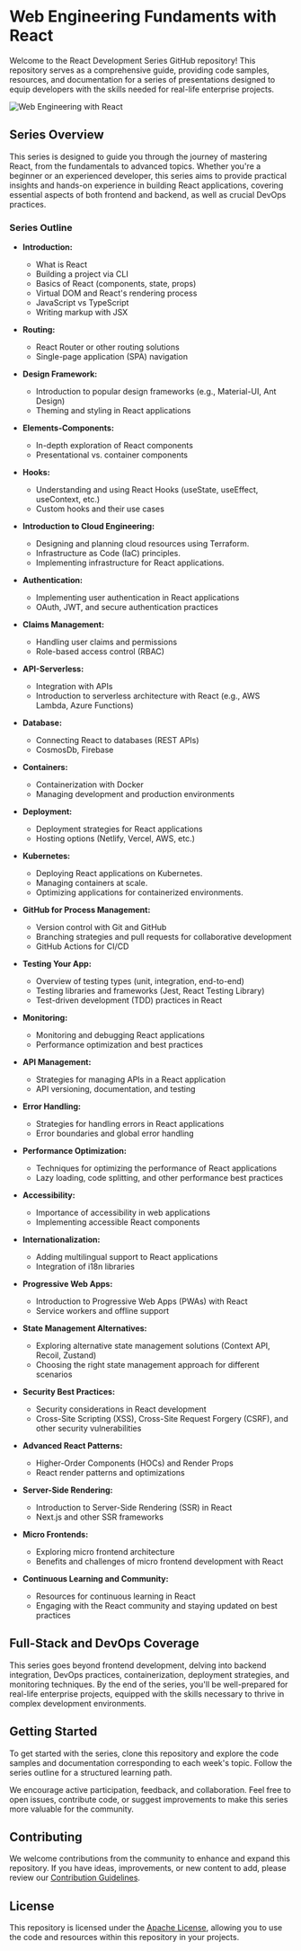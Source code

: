 # Web Engineering Fundaments with React

Welcome to the React Development Series GitHub repository! This repository serves as a comprehensive guide, providing code samples, resources, and documentation for a series of presentations designed to equip developers with the skills needed for real-life enterprise projects.

![Web Engineering with React](./images/ozkary-web-engineering.jpg "Web Engineering with React")


## Series Overview

This series is designed to guide you through the journey of mastering React, from the fundamentals to advanced topics. Whether you're a beginner or an experienced developer, this series aims to provide practical insights and hands-on experience in building React applications, covering essential aspects of both frontend and backend, as well as crucial DevOps practices.

### Series Outline

- **Introduction:**
  - What is React
  - Building a project via CLI
  - Basics of React (components, state, props)
  - Virtual DOM and React's rendering process
  - JavaScript vs TypeScript
  - Writing markup with JSX
  
- **Routing:**
  - React Router or other routing solutions
  - Single-page application (SPA) navigation

- **Design Framework:**
  - Introduction to popular design frameworks (e.g., Material-UI, Ant Design)
  - Theming and styling in React applications

- **Elements-Components:**
  - In-depth exploration of React components
  - Presentational vs. container components

- **Hooks:**
  - Understanding and using React Hooks (useState, useEffect, useContext, etc.)
  - Custom hooks and their use cases

- **Introduction to Cloud Engineering:**
    - Designing and planning cloud resources using Terraform.
    - Infrastructure as Code (IaC) principles.
    - Implementing infrastructure for React applications.

- **Authentication:**
  - Implementing user authentication in React applications
  - OAuth, JWT, and secure authentication practices

- **Claims Management:**
  - Handling user claims and permissions
  - Role-based access control (RBAC)

- **API-Serverless:**
  - Integration with APIs
  - Introduction to serverless architecture with React (e.g., AWS Lambda, Azure Functions)

- **Database:**
  - Connecting React to databases (REST APIs)
  - CosmosDb, Firebase

- **Containers:**
  - Containerization with Docker
  - Managing development and production environments

- **Deployment:**
  - Deployment strategies for React applications
  - Hosting options (Netlify, Vercel, AWS, etc.)

- **Kubernetes:**
    - Deploying React applications on Kubernetes.
    - Managing containers at scale.
    - Optimizing applications for containerized environments.

- **GitHub for Process Management:**
  - Version control with Git and GitHub
  - Branching strategies and pull requests for collaborative development
  - GitHub Actions for CI/CD

- **Testing Your App:**
  - Overview of testing types (unit, integration, end-to-end)
  - Testing libraries and frameworks (Jest, React Testing Library)
  - Test-driven development (TDD) practices in React

- **Monitoring:**
  - Monitoring and debugging React applications
  - Performance optimization and best practices

- **API Management:**
  - Strategies for managing APIs in a React application
  - API versioning, documentation, and testing

- **Error Handling:**
  - Strategies for handling errors in React applications
  - Error boundaries and global error handling

- **Performance Optimization:**
  - Techniques for optimizing the performance of React applications
  - Lazy loading, code splitting, and other performance best practices

- **Accessibility:**
  - Importance of accessibility in web applications
  - Implementing accessible React components

- **Internationalization:**
  - Adding multilingual support to React applications
  - Integration of i18n libraries

- **Progressive Web Apps:**
  - Introduction to Progressive Web Apps (PWAs) with React
  - Service workers and offline support

- **State Management Alternatives:**
  - Exploring alternative state management solutions (Context API, Recoil, Zustand)
  - Choosing the right state management approach for different scenarios

- **Security Best Practices:**
  - Security considerations in React development
  - Cross-Site Scripting (XSS), Cross-Site Request Forgery (CSRF), and other security vulnerabilities

- **Advanced React Patterns:**
  - Higher-Order Components (HOCs) and Render Props
  - React render patterns and optimizations

- **Server-Side Rendering:**
  - Introduction to Server-Side Rendering (SSR) in React
  - Next.js and other SSR frameworks

- **Micro Frontends:**
  - Exploring micro frontend architecture
  - Benefits and challenges of micro frontend development with React

- **Continuous Learning and Community:**
  - Resources for continuous learning in React
  - Engaging with the React community and staying updated on best practices

## Full-Stack and DevOps Coverage

This series goes beyond frontend development, delving into backend integration, DevOps practices, containerization, deployment strategies, and monitoring techniques. By the end of the series, you'll be well-prepared for real-life enterprise projects, equipped with the skills necessary to thrive in complex development environments.

## Getting Started

To get started with the series, clone this repository and explore the code samples and documentation corresponding to each week's topic. Follow the series outline for a structured learning path.

We encourage active participation, feedback, and collaboration. Feel free to open issues, contribute code, or suggest improvements to make this series more valuable for the community.

## Contributing

We welcome contributions from the community to enhance and expand this repository. If you have ideas, improvements, or new content to add, please review our [Contribution Guidelines](./CONTRIBUTING.md).

## License

This repository is licensed under the [Apache License](./LICENSE), allowing you to use the code and resources within this repository in your projects.

